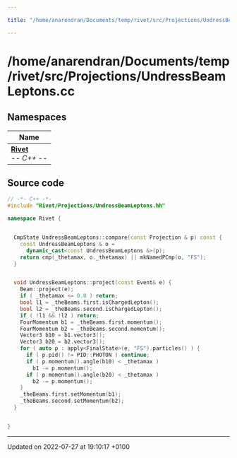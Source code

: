 ```yaml
---

title: "/home/anarendran/Documents/temp/rivet/src/Projections/UndressBeamLeptons.cc"

---
```


# /home/anarendran/Documents/temp/rivet/src/Projections/UndressBeamLeptons.cc



## Namespaces

| Name           |
| -------------- |
| **[Rivet](http://example.org/namespaces/namespacerivet/)** <br>-*- C++ -*-  |




## Source code

```cpp
// -*- C++ -*-
#include "Rivet/Projections/UndressBeamLeptons.hh"

namespace Rivet {


  CmpState UndressBeamLeptons::compare(const Projection & p) const {
    const UndressBeamLeptons & o =
      dynamic_cast<const UndressBeamLeptons &>(p);
    return cmp(_thetamax, o._thetamax) || mkNamedPCmp(o, "FS");
  }


  void UndressBeamLeptons::project(const Event& e) {
    Beam::project(e);
    if ( _thetamax <= 0.0 ) return;
    bool l1 = _theBeams.first.isChargedLepton();
    bool l2 = _theBeams.second.isChargedLepton();
    if ( !l1 && !l2 ) return;
    FourMomentum b1 = _theBeams.first.momentum();
    FourMomentum b2 = _theBeams.second.momentum();
    Vector3 b10 = b1.vector3();
    Vector3 b20 = b2.vector3();
    for ( auto p : apply<FinalState>(e, "FS").particles() ) {
      if ( p.pid() != PID::PHOTON ) continue;
      if ( p.momentum().angle(b10) < _thetamax )
        b1 -= p.momentum();
      if ( p.momentum().angle(b20) < _thetamax )
        b2 -= p.momentum();
    }
    _theBeams.first.setMomentum(b1);
    _theBeams.second.setMomentum(b2);
  }


}
```


-------------------------------

Updated on 2022-07-27 at 19:10:17 +0100

